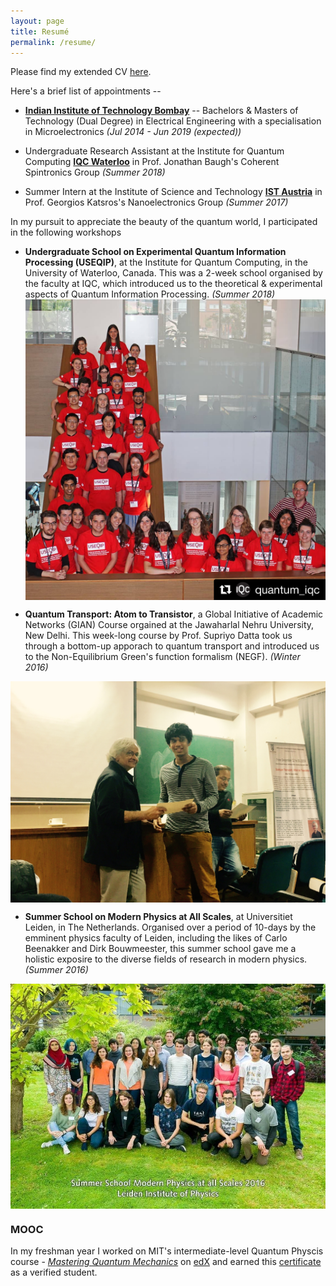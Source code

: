 ```yaml
---
layout: page
title: Resumé
permalink: /resume/
---
```


Please find my extended CV [here](http://home.iitb.ac.in/~praveen5/cv.pdf). 

Here's a brief list of appointments --
*  **[Indian Institute of Technology Bombay](http://iitb.ac.in)** -- Bachelors & Masters of Technology (Dual Degree) in Electrical Engineering with a specialisation in Microelectronics _(Jul 2014 - Jun 2019 (expected))_


*  Undergraduate Research Assistant at the Institute for Quantum Computing **[IQC Waterloo](http://iqc.ca)** in Prof. Jonathan Baugh's Coherent Spintronics Group _(Summer 2018)_


*  Summer Intern at the Institute of Science and Technology **[IST Austria](http://ist.ac.at)** in Prof. Georgios Katsros's Nanoelectronics  Group _(Summer 2017)_

In my pursuit to appreciate the beauty of the quantum world, I participated in the following workshops 


* **Undergraduate School on Experimental Quantum Information Processing (USEQIP)**, at the Institute for Quantum Computing, in the University of Waterloo, Canada. This was a 2-week school organised by the faculty at IQC, which introduced us to the theoretical & experimental aspects of Quantum Information Processing. _(Summer 2018)_
   <img src="/iqc.JPG" align="middle" width="512" title="USEQIP"> 


*  **Quantum Transport: Atom to Transistor**, a Global Initiative of Academic Networks (GIAN) Course orgained at the Jawaharlal Nehru University, New Delhi. This week-long course by Prof. Supriyo Datta took us through a bottom-up apporach to quantum transport and introduced us to the Non-Equilibrium Green's function formalism (NEGF). _(Winter 2016)_
 <img src="/GIAN.jpg" align="middle" width="512" title="GIAN"> 

*  **Summer School on Modern Physics at All Scales**, at Universitiet Leiden, in The Netherlands. Organised over a period of 10-days by the emminent physics faculty of Leiden, including the likes of Carlo Beenakker and Dirk Bouwmeester, this summer school gave me a holistic exposire to the diverse fields of research in modern physics. _(Summer 2016)_
 <img src="/leiden.jpeg" align="middle" width="512" title="Leiden">

### MOOC

In my freshman year I worked on MIT's intermediate-level Quantum Physcis course - [_Mastering Quantum Mechanics_](https://www.google.com/url?sa=t&rct=j&q=&esrc=s&source=web&cd=2&cad=rja&uact=8&ved=2ahUKEwiX46u7ocHdAhUIfSsKHTclBpYQFjABegQICRAB&url=https%3A%2F%2Fcourses.edx.org%2Fcourses%2FMITx%2F8.05x%2F1T2015%2Finfo&usg=AOvVaw00lP9T-h6dfw-zltFBwCAa) on [edX](http://edx.org) and earned this [certificate](https://s3.amazonaws.com/verify.edx.org/downloads/6da8ceac9e7f4d25b6bcf0d761798975/Certificate.pdf) as a verified student. 

<!-- You can find the source code for Minima at GitHub:
[jekyll][jekyll-organization] /
[minima](https://github.com/jekyll/minima)

You can find the source code for Jekyll at GitHub:
[jekyll][jekyll-organization] /
[jekyll](https://github.com/jekyll/jekyll)


[jekyll-organization]: https://github.com/jekyll -->
